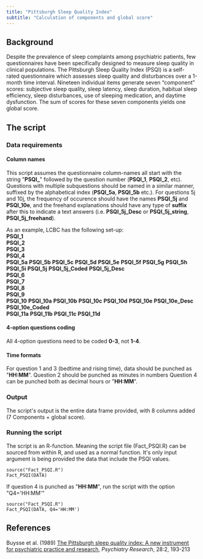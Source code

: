 ```yaml
---
title: "Pittsburgh Sleep Quality Index"
subtitle: "Calculation of components and global score"
---
```


## Background
Despite the prevalence of sleep complaints among psychiatric patients, few questionnaires have been specifically designed to measure sleep quality in clinical populations. The Pittsburgh Sleep Quality Index (PSQI) is a self-rated questionnaire which assesses sleep quality and disturbances over a 1-month time interval. Nineteen individual items generate seven “component” scores: subjective sleep quality, sleep latency, sleep duration, habitual sleep efficiency, sleep disturbances, use of sleeping medication, and daytime dysfunction. The sum of scores for these seven components yields one global score.

## The script   
### Data requirements  
#### Column names
This script assumes the questionnaire column-names all start with the string "**PSQI_**" followed by the question number (**PSQI_1**, **PSQI_2**, etc). Questions with multiple subquestions should be named in a similar manner, suffixed by the alphabetical index (**PSQI_5a**, **PSQI_5b** etc.). For questions 5j and 10j, the frequency of occurence should have the names **PSQI_5j** and **PSQI_10e**, and the freehand explanations should have any type of **suffix** after this to indicate a text answers (i.e. **PSQI_5j_Desc** or **PSQI_5j_string**, **PSQI_5j_freehand**). 

As an example, LCBC has the following set-up:  
**PSQI_1**         
**PSQI_2**         
**PSQI_3**         
**PSQI_4**         
**PSQI_5a**  **PSQI_5b**  **PSQI_5c**  **PSQI_5d**  **PSQI_5e**  **PSQI_5f**  **PSQI_5g**  **PSQI_5h**  **PSQI_5i** **PSQI_5j**   **PSQI_5j_Coded**  **PSQI_5j_Desc**   
**PSQI_6**        
**PSQI_7**         
**PSQI_8**         
**PSQI_9**         
**PSQI_10**  **PSQI_10a**  **PSQI_10b**  **PSQI_10c**  **PSQI_10d**  **PSQI_10e**  **PSQI_10e_Desc**  **PSQI_10e_Coded**    
**PSQI_11a**       **PSQI_11b**       **PSQI_11c**       **PSQI_11d**  

#### 4-option questions coding
All 4-option questions need to be coded **0-3**, not **1-4**.

#### Time formats
For question 1 and 3 (bedtime and rising time), data should be punched as "**HH:MM**". 
Question 2 should be punched as minutes in numbers
Question 4 can be punched both as decimal hours or "**HH:MM**".

### Output   
The script's output is the entire data frame provided, with 8 columns added (7 Components + global score).

### Running the script  
The script is an R-function. Meaning the script file (Fact_PSQI.R) can be sourced from within R, and used as a normal function. It's only input argument is being provided the data that include the PSQI values.

```
source("Fact_PSQI.R")
Fact_PSQI(DATA)
```

If question 4 is punched as "**HH:MM**", run the script with the option "Q4='HH:MM'"
```
source("Fact_PSQI.R")
Fact_PSQI(DATA, Q4='HH:MM')
```

## References  
Buysse et al. (1989) [The Pittsburgh sleep quality index: A new instrument for psychiatric practice and research]("http://www.psy-journal.com/article/0165-1781(89)90047-4/pdf"), _Psychiatry Research_, 28:2, 193-213
